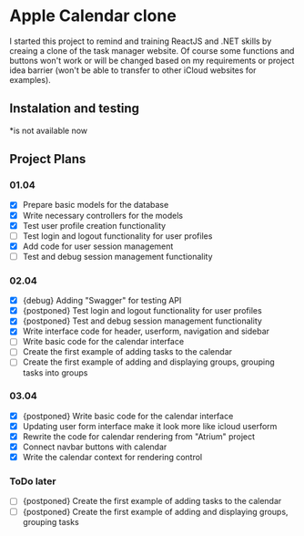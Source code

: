 # Apple Calendar clone

I started this project to remind and training ReactJS and .NET skills by creaing a clone of the task manager website. Of course some functions and buttons won't work or will be changed based on my requirements or project idea barrier (won't be able to transfer to other iCloud websites for examples).

## Instalation and testing

*is not available now

## Project Plans

### 01.04

- [x] Prepare basic models for the database
- [x] Write necessary controllers for the models
- [x] Test user profile creation functionality
- [ ] Test login and logout functionality for user profiles
- [x] Add code for user session management
- [ ] Test and debug session management functionality

### 02.04

- [x] {debug} Adding "Swagger" for testing API
- [x] {postponed} Test login and logout functionality for user profiles
- [x] {postponed} Test and debug session management functionality
- [x] Write interface code for header, userform, navigation and sidebar
- [ ] Write basic code for the calendar interface
- [ ] Create the first example of adding tasks to the calendar
- [ ] Create the first example of adding and displaying groups, grouping tasks into groups

### 03.04

- [x] {postponed} Write basic code for the calendar interface
- [x] Updating user form interface make it look more like icloud userform
- [x] Rewrite the code for calendar rendering from "Atrium" project
- [x] Connect navbar buttons with calendar
- [x] Write the calendar context for rendering control

### ToDo later

- [ ] {postponed} Create the first example of adding tasks to the calendar
- [ ] {postponed} Create the first example of adding and displaying groups, grouping tasks
